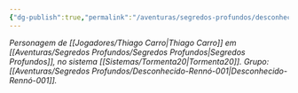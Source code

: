 ```yaml
---
{"dg-publish":true,"permalink":"/aventuras/segredos-profundos/desconhecido-thiago-001/"}
---
```


*Personagem de [[Jogadores/Thiago Carro\|Thiago Carro]] em [[Aventuras/Segredos Profundos/Segredos Profundos\|Segredos Profundos]], no sistema [[Sistemas/Tormenta20\|Tormenta20]].*
*Grupo: [[Aventuras/Segredos Profundos/Desconhecido-Rennó-001\|Desconhecido-Rennó-001]].*
